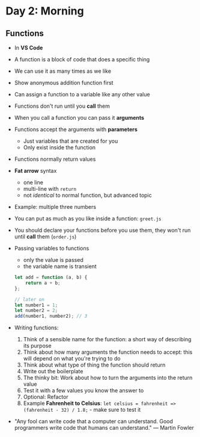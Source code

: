 # Day 2: Morning

## Functions

- In **VS Code**
- A function is a block of code that does a specific thing
- We can use it as many times as we like
- Show anonymous addition function first
- Can assign a function to a variable like any other value
- Functions don't run until you **call** them
- When you call a function you can pass it **arguments**
- Functions accept the arguments with **parameters**
    - Just variables that are created for you
    - Only exist inside the function
- Functions normally return values
- **Fat arrow** syntax
    - one line
    - multi-line with `return`
    - not *identical* to normal function, but advanced topic
- Example: multiple three numbers
- You can put as much as you like inside a function: `greet.js`
- You should declare your functions before you use them, they won't run until **call** them (`order.js`)

- Passing variables to functions
    - only the value is passed
    - the variable name is transient

    ```js
    let add = function (a, b) {
        return a + b;
    };

    // later on
    let number1 = 1;
    let number2 = 2;
    add(number1, number2); // 3
    ```
- Writing functions:
    1. Think of a sensible name for the function: a short way of describing its purpose
    2. Think about how many arguments the function needs to accept: this will depend on what you're trying to do
    3. Think about what type of thing the function should return
    4. Write out the boilerplate
    5. The thinky bit: Work about how to turn the arguments into the return value
    6. Test it with a few values you know the answer to
    7. Optional: Refactor
    8. Example **Fahrenheit to Celsius**: `let celsius = fahrenheit => (fahrenheit - 32) / 1.8;` - make sure to test it

- "Any fool can write code that a computer can understand. Good programmers write code that humans can understand." — Martin Fowler
